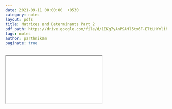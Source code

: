 ```yaml
---
date: 2021-09-11 00:00:00  +0530
category: notes
layout: pdfs
title: Matrices and Determinants Part 2
pdf_path: https://drive.google.com/file/d/1EKg7yAnPSAMl5tx6F-ETtLHYmlihRY-F/preview?usp=sharing
tags: notes
author: parthnikam
paginate: true
---
```


<iframe class="embed-pdf" src="{{ page.pdf_path }}#toolbar=0" seamless="seamless" scrolling="no" style="overflow:hidden"></iframe>
